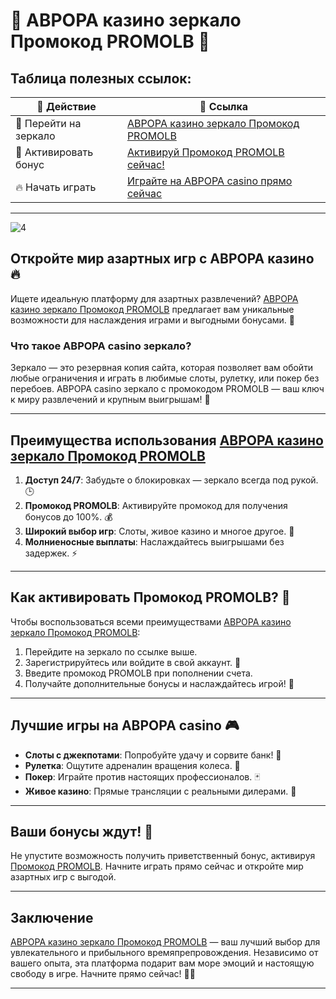 # 🎰 АВРОРА казино зеркало Промокод PROMOLB 🎲

## Таблица полезных ссылок:

| 🔗 Действие            | 📌 Ссылка                                                                                     |
|------------------------|---------------------------------------------------------------------------------------------|
| 💎 Перейти на зеркало  | [АВРОРА казино зеркало Промокод PROMOLB](https://10trafic-stat2.com/click/668546566bcc6313411604c7/6766/15114/subaccount?promocode=PROMOLB) |
| 🎁 Активировать бонус | [Активируй Промокод PROMOLB сейчас!](https://10trafic-stat2.com/click/668546566bcc6313411604c7/6766/15114/subaccount?promocode=PROMOLB) |
| 🔥 Начать играть       | [Играйте на АВРОРА casino прямо сейчас](https://10trafic-stat2.com/click/668546566bcc6313411604c7/6766/15114/subaccount?promocode=PROMOLB) |

---
![4](https://github.com/user-attachments/assets/3c1c9fdc-65ed-4c8e-92ff-ae801b2aa4a0)

## Откройте мир азартных игр с АВРОРА казино 🔥

Ищете идеальную платформу для азартных развлечений? [АВРОРА казино зеркало Промокод PROMOLB](https://10trafic-stat2.com/click/668546566bcc6313411604c7/6766/15114/subaccount?promocode=PROMOLB) предлагает вам уникальные возможности для наслаждения играми и выгодными бонусами. 🎁

### Что такое АВРОРА casino зеркало?

Зеркало — это резервная копия сайта, которая позволяет вам обойти любые ограничения и играть в любимые слоты, рулетку, или покер без перебоев. АВРОРА casino зеркало с промокодом PROMOLB — ваш ключ к миру развлечений и крупным выигрышам! 🚀

---

## Преимущества использования [АВРОРА казино зеркало Промокод PROMOLB](https://10trafic-stat2.com/click/668546566bcc6313411604c7/6766/15114/subaccount?promocode=PROMOLB)

1. **Доступ 24/7**: Забудьте о блокировках — зеркало всегда под рукой. 🕒  
2. **Промокод PROMOLB**: Активируйте промокод для получения бонусов до 100%. 💰  
3. **Широкий выбор игр**: Слоты, живое казино и многое другое. 🎲  
4. **Молниеносные выплаты**: Наслаждайтесь выигрышами без задержек. ⚡  

---

## Как активировать Промокод PROMOLB? 🎁

Чтобы воспользоваться всеми преимуществами [АВРОРА казино зеркало Промокод PROMOLB](https://10trafic-stat2.com/click/668546566bcc6313411604c7/6766/15114/subaccount?promocode=PROMOLB):

1. Перейдите на зеркало по ссылке выше.  
2. Зарегистрируйтесь или войдите в свой аккаунт. 🔑  
3. Введите промокод PROMOLB при пополнении счета.  
4. Получайте дополнительные бонусы и наслаждайтесь игрой! 🎉  

---

## Лучшие игры на АВРОРА casino 🎮

- **Слоты с джекпотами**: Попробуйте удачу и сорвите банк! 🤑  
- **Рулетка**: Ощутите адреналин вращения колеса. 🎡  
- **Покер**: Играйте против настоящих профессионалов. 🃏  
- **Живое казино**: Прямые трансляции с реальными дилерами. 🎥  

---

## Ваши бонусы ждут! 🤑

Не упустите возможность получить приветственный бонус, активируя [Промокод PROMOLB](https://10trafic-stat2.com/click/668546566bcc6313411604c7/6766/15114/subaccount?promocode=PROMOLB). Начните играть прямо сейчас и откройте мир азартных игр с выгодой.

---

## Заключение

[АВРОРА казино зеркало Промокод PROMOLB](https://10trafic-stat2.com/click/668546566bcc6313411604c7/6766/15114/subaccount?promocode=PROMOLB) — ваш лучший выбор для увлекательного и прибыльного времяпрепровождения. Независимо от вашего опыта, эта платформа подарит вам море эмоций и настоящую свободу в игре. Начните прямо сейчас! 🎰💎

---

